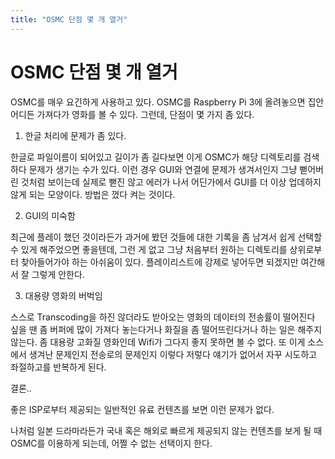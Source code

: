 ```yaml
---
title: "OSMC 단점 몇 개 열거"
---
```

# OSMC 단점 몇 개 열거


OSMC를 매우 요긴하게 사용하고 있다. OSMC를 Raspberry Pi 3에 올려놓으면 집안 어디든 가져다가 영화를 볼 수 있다. 그런데, 단점이 몇 가지 좀 있다. 




1. 한글 처리에 문제가 좀 있다.




한글로 파일이름이 되어있고 길이가 좀 길다보면 이게 OSMC가 해당 디렉토리를 검색하다 문제가 생기는 수가 있다. 이런 경우 GUI와 연결에 문제가 생겨서인지 그냥 뻗어버린 것처럼 보이는데 실제로 뻗진 않고 에러가 나서 어딘가에서 GUI를 더 이상 업데하지 않게 되는 모양이다. 방법은 껐다 켜는 것이다.




2. GUI의 미숙함




최근에 플레이 했던 것이라든가 과거에 봤던 것들에 대한 기록을 좀 남겨서 쉽게 선택할 수 있게 해주었으면 좋을텐데, 그런 게 없고 그냥 처음부터 원하는 디렉토리를 상위로부터 찾아들어가야 하는 아쉬움이 있다. 플레이리스트에 강제로 넣어두면 되겠지만 여간해서 잘 그렇게 안한다.




3. 대용량 영화의 버벅임




스스로 Transcoding을 하진 않더라도 받아오는 영화의 데이터의 전송률이 떨어진다 싶을 땐 좀 버퍼에 많이 가져다 놓는다거나 화질을 좀 떨어뜨린다거나 하는 일은 해주지 않는다. 좀 대용량 고화질 영화인데 Wifi가 그다지 좋지 못하면 볼 수 없다. 또 이게 소스에서 생겨난 문제인지 전송로의 문제인지 이렇다 저렇다 얘기가 없어서 자꾸 시도하고 좌절하고를 반복하게 된다.




결론..




좋은 ISP로부터 제공되는 일반적인 유료 컨텐츠를 보면 이런 문제가 없다. 




나처럼 일본 드라마라든가 국내 혹은 해외로 빠르게 제공되지 않는 컨텐츠를 보게 될 때 OSMC를 이용하게 되는데, 어쩔 수 없는 선택이지 한다.


